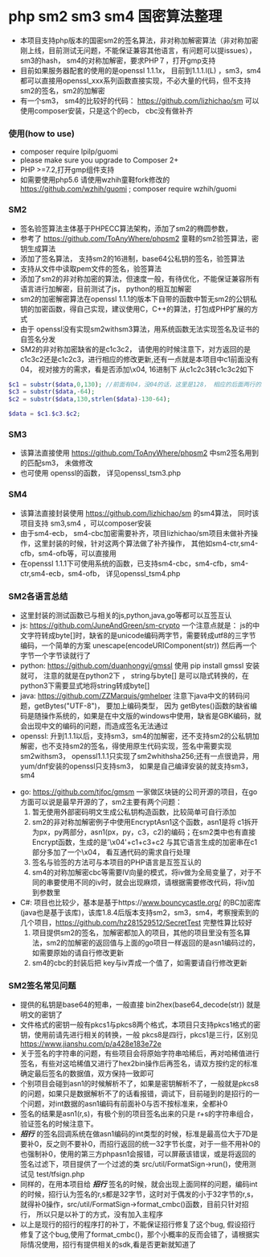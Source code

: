 # php sm2 sm3 sm4 国密算法整理
* 本项目支持php版本的国密sm2的签名算法，非对称加解密算法（非对称加密刚上线，目前测试无问题，不能保证兼容其他语言，有问题可以提issues），sm3的hash，  sm4的对称加解密，要求PHP７，打开gmp支持
* 目前如果服务器配套的使用的是openssl 1.1.1x， 目前到1.1.1.l(L) ，sm3，sm4都可以直接用openssl_xxx系列函数直接实现，不必大量的代码，但不支持sm2的签名，sm2的加解密
* 有一个sm3， sm4的比较好的代码： https://github.com/lizhichao/sm  可以使用composer安装，只是这个的ecb， cbc没有做补齐

### 使用(how to use)
* composer require lpilp/guomi
* please make sure you upgrade to Composer 2+
* PHP >=7.2,打开gmp组件支持
* 如需要使用php5.6 请使用wzhih童鞋fork修改的 https://github.com/wzhih/guomi ; composer require wzhih/guomi
### SM2
* 签名验签算法主体基于PHPECC算法架构，添加了sm2的椭圆参数，
* 参考了 https://github.com/ToAnyWhere/phpsm2 童鞋的sm2验签算法，密钥生成算法
* 添加了签名算法， 支持sm2的16进制，base64公私钥的签名，验签算法
* 支持从文件中读取pem文件的签名，验签算法
* 添加了sm2的非对称加密的算法，但速度一般，有待优化，不能保证兼容所有语言进行加解密，目前测试了js， python的相互加解密
* sm2的加密解密算法在openssl 1.1.1的版本下自带的函数中暂无sm2的公钥私钥的加密函数，得自己实现，建议使用C，C++的算法，打包成PHP扩展的方式
* 由于 openssl没有实现sm2withsm3算法，用系统函数无法实现签名及证书的自签名分发
* SM2的非对称加密缺省的是c1c3c2， 请使用的时候注意下，对方返回的是c1c3c2还是c1c2c3，进行相应的修改更新,还有一点就是本项目中c1前面没有04， 视对接方的需求，看是否添加\x04, 16进制下 从c1c2c3转c1c3c2如下
```php
$c1 = substr($data,0,130); //前面有04，没04的话，这里是128， 相应的后面两行的130 改成128
$c3 = substr($data,-64);
$c2 = substr($data,130,strlen($data)-130-64);

$data = $c1.$c3.$c2;
```

### SM3
* 该算法直接使用 https://github.com/ToAnyWhere/phpsm2 中sm2签名用到的匹配sm3， 未做修改
* 也可使用 openssl的函数， 详见openssl_tsm3.php

### SM4
* 该算法直接封装使用 https://github.com/lizhichao/sm  的sm4算法， 同时该项目支持 sm3,sm4 ，可以composer安装
* 由于sm4-ecb， sm4-cbc加密需要补齐，项目lizhichao/sm项目未做补齐操作，这里封装的时候，针对这两个算法做了补齐操作， 其他如sm4-ctr,sm4-cfb，sm4-ofb等，可以直接用
* 在openssl 1.1.1下可使用系统的函数，已支持sm4-cbc，sm4-cfb，sm4-ctr,sm4-ecb，sm4-ofb，  详见openssl_tsm4.php

### SM2各语言总结
* 这里封装的测试函数已与相关的js,python,java,go等都可以互签互认
* js: https://github.com/JuneAndGreen/sm-crypto 一个注意点就是： js的中文字符转成byte[]时，缺省的是unicode编码两字节，需要转成utf8的三字节编码，一个简单的方案 unescape(encodeURIComponent(str)) 然后再一个字节一个字节读就行了
* python: https://github.com/duanhongyi/gmssl  使用 pip install gmssl 安装就可， 注意的就是在python2下 ， string与byte[] 是可以隐式转换的，在python3下需要显式地将string转成byte[]
* java: https://github.com/ZZMarquis/gmhelper 注意下java中文的转码问题，getBytes("UTF-8")， 要加上编码类型， 因为 getBytes()函数的缺省编码是随操作系统的，如果是在中文版的windows中使用，缺省是GBK编码，就会出现中文的编码的问题，而造成签名无法通过
* openssl: 升到1.1.1以后，支持sm3，sm4的加解密，还不支持sm2的公私钥加解密，也不支持sm2的签名，得使用原生代码实现，签名中需要实现sm2withsm3， openssl1.1.1只实现了sm2whithsha256;还有一点很诡异，用yum/dnf安装的openssl只支持sm3， 如果是自己编译安装的就支持sm3，sm4
+ go: https://github.com/tjfoc/gmsm 一家做区块链的公司开源的项目，在go方面可以说是最早开源的了，sm2主要有两个问题：
  1. 暂无使用外部密码明文生成公私钥构造函数，比较简单可自行添加
  2. sm2的非对称加解密例子中使用EncryptAsn1这个函数，asn1是将 c1拆开为px，py两部分，asn1(px，py，c3，c2)的编码；在sm2类中也有直接Encrypt函数，生成的是'\x04'+c1+c3+c2 与其它语言生成的加密串在c1部分多加了一个\x04， 看互通代码的需求自行处理
  3. 签名与验签的方法可与本项目的PHP语言是互签互认的
  4. sm4的对称加解密cbc等需要IV向量的模式，将iv做为全局变量了，对于不同的串要使用不同的iv时，就会出现麻烦，请根据需要修改代码，将iv加到参数里
+ C#: 项目也比较少，基本是基于https://www.bouncycastle.org/ 的BC加密库(java也是基于该库)，该库1.8.4后版本支持sm2，sm3，sm4，考察搜索到的几个项目，https://github.com/hz281529512/SecretTest 完整性算比较好
  1. 项目提供sm2的签名，加解密都加入的项目，其他的项目里没有签名算法，sm2的加解密的返回值与上面的go项目一样返回的是asn1编码过的，如需要原始的请自行修改更新
  2. sm4的cbc的封装后把 key与iv弄成一个值了，如需要请自行修改更新
### SM2签名常见问题
  * 提供的私钥是base64的短串，一般直接 bin2hex(base64_decode(str)) 就是明文的密钥了
  * 文件格式的密钥一般有pkcs1与pkcs8两个格式，本项目只支持pkcs1格式的密钥，使用前请先进行相关的转换，一般 pkcs8是四行，pkcs1是三行，区别见 https://www.jianshu.com/p/a428e183e72e
  * 关于签名的字符串的问题，有些项目会将原始字符串哈稀后，再对哈稀值进行签名，有些对这哈稀值又进行了hex2bin操作后再签名，请双方按约定的标准确定最后签名的数据值，双方保持一致即可
  * 个别项目会碰到asn1的时候解析不了，如果是密钥解析不了，一般就是pkcs8的问题，如果只是数据解析不了的话看报错，调试下，目前碰到的是招行的一个问题，对int数据的asn1编码有前面补0与否不按标准来，全都补0
  * 签名的结果是asn1(r,s)，有极个别的项目签名出来的只是 r+s的字符串组合，验证签名的时候注意下。
  * ***招行*** 的签名回调系统在做asn1编码的int类型的时候，标准是最高位大于7D是要补0，反之则不要补0，而招行返回的统一32字节长度，对于一些不用补0的也强制补0，使用的第三方phpasn1会报错，可以屏蔽该错误，或是将返回的签名过滤下，项目提供了一个过滤的类 src/util/FormatSign->run()，使用测试见 test/tfsign.php
  * 同样的，在用本项目给 ***招行*** 签名的时候，就会出现上面同样的问题，编码int的时候，招行认为签名的r,s都是32字节，这时对于偶发的小于32字节的r,s，就得补0操作，src/util/FormatSign->format_cmbc()函数，目前只针对招行， 所以只是以补丁的方式，没有加入主程序
  * 以上是现行的招行的程序打的补丁，不能保证招行修复了这个bug, 假设招行修复了这个bug,使用了format_cmbc()，那个小概率的反而会错了，请根据实际情况使用，招行有提供相关的sdk,看是否更新就知道了


  

